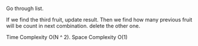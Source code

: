 Go through list.

If we find the third fruit, update result. Then we find how many previous fruit will be count in next combination. delete the other one.


Time Complexity O(N ^ 2). Space Complexity O(1)